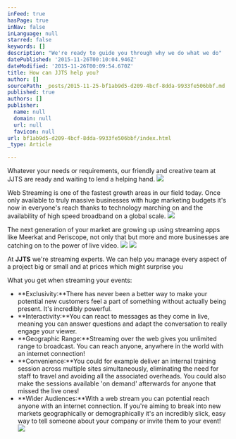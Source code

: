 ```yaml
---
inFeed: true
hasPage: true
inNav: false
inLanguage: null
starred: false
keywords: []
description: "We're ready to guide you through why we do what we do"
datePublished: '2015-11-26T00:10:04.946Z'
dateModified: '2015-11-26T00:09:54.670Z'
title: How can JJTS help you?
author: []
sourcePath: _posts/2015-11-25-bf1ab9d5-d209-4bcf-8dda-9933fe506bbf.md
published: true
authors: []
publisher:
  name: null
  domain: null
  url: null
  favicon: null
url: bf1ab9d5-d209-4bcf-8dda-9933fe506bbf/index.html
_type: Article

---
```

Whatever your needs or requirements, our friendly and creative team at JJTS are ready and waiting to lend a helping hand.
![](https://the-grid-user-content.s3-us-west-2.amazonaws.com/ccca1481-0a10-452c-9c91-c7c96ba67dde.jpg)

Web Streaming is one of the fastest growth areas in our field today. Once only available to truly massive businesses with huge marketing budgets it's now in everyone's reach thanks to technology marching on and the availability of high speed broadband on a global scale.
![](https://the-grid-user-content.s3-us-west-2.amazonaws.com/5f4354be-8663-435c-bb7d-04df2225e9b4.jpg)

The next generation of your market are growing up using streaming apps like Meerkat and Periscope, not only that but more and more businesses are catching on to the power of live video.
![](https://the-grid-user-content.s3-us-west-2.amazonaws.com/8e5f760f-e448-46e8-b217-ea4184ec37b4.jpg)
![](https://the-grid-user-content.s3-us-west-2.amazonaws.com/befce5ca-dda3-46e2-9d61-6ae8b6253a3c.jpg)

At **JJTS** we're streaming experts. We can help you manage every aspect of a project big or small and at prices which might surprise you

What you get when streaming your events:

* **Exclusivity:**There has never been a better way to make your potential new customers feel a part of something without actually being present. It's incredibly powerful.
* **Interactivity:**You can react to messages as they come in live, meaning you can answer questions and adapt the conversation to really engage your viewer.
* **Geographic Range:**Streaming over the web gives you unlimited range to broadcast. You can reach anyone, anywhere in the world with an internet connection!
* **Convenience:**You could for example deliver an internal training session across multiple sites simultaneously, eliminating the need for staff to travel and avoiding all the associated overheads. You could also make the sessions available 'on demand' afterwards for anyone that missed the live ones!
* **Wider Audiences:**With a web stream you can potential reach anyone with an internet connection. If you're aiming to break into new markets geographically or demographically it's an incredibly slick, easy way to tell someone about your company or invite them to your event!
![](https://the-grid-user-content.s3-us-west-2.amazonaws.com/8de5119b-24ba-4972-8aa2-74881e9792ef.jpg)